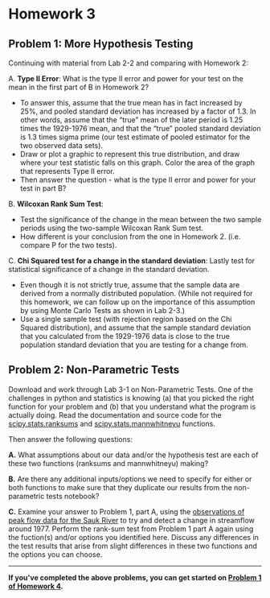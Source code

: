 # Homework 3

## Problem 1: More Hypothesis Testing

Continuing with material from Lab 2-2 and comparing with Homework 2: 

A. **Type II Error**: What is the type II error and power for your test on the mean in the first part of B in Homework 2? 
* To answer this, assume that the true mean has in fact increased by 25%, and pooled standard deviation has increased by a factor of 1.3. In other words, assume that the “true” mean of the later period is 1.25 times the 1929-1976 mean, and that the “true” pooled standard deviation is 1.3 times sigma prime (our test estimate of pooled estimator for the two observed data sets). 
* Draw or plot a graphic to represent this true distribution, and draw where your test statistic falls on this graph. Color the area of the graph that represents Type II error. 
* Then answer the question - what is the type II error and power for your test in part B?

B. **Wilcoxan Rank Sum Test**: 
* Test the significance of the change in the mean between the two sample periods using the two-sample Wilcoxan Rank Sum test. 
* How different is your conclusion from the one in Homework 2. (i.e. compare P for the two tests).

C. **Chi Squared test for a change in the standard deviation**: Lastly test for statistical significance of a change in the standard deviation. 
* Even though it is not strictly true, assume that the sample data are derived from a normally distributed population. (While not required for this homework, we can follow up on the importance of this assumption by using Monte Carlo Tests as shown in Lab 2-3.)
* Use a single sample test (with rejection region based on the Chi Squared distribution), and assume that the sample standard deviation that you calculated from the 1929-1976 data is close to the true population standard deviation that you are testing for a change from.

## Problem 2: Non-Parametric Tests

Download and work through Lab 3-1 on Non-Parametric Tests. One of the challenges in python and statistics is knowing (a) that you picked the right function for your problem and (b) that you understand what the program is actually doing. Read the documentation and source code for the [scipy.stats.ranksums](https://docs.scipy.org/doc/scipy/reference/generated/scipy.stats.ranksums.html) and [scipy.stats.mannwhitneyu](https://docs.scipy.org/doc/scipy/reference/generated/scipy.stats.mannwhitneyu.html) functions.

Then answer the following questions:

**A.** What assumptions about our data and/or the hypothesis test are each of these two functions (ranksums and mannwhitneyu) making? 

**B.** Are there any additional inputs/options we need to specify for either or both functions to make sure that they duplicate our results from the non-parametric tests notebook?

**C.** Examine your answer to Problem 1, part A, using the [observations of peak flow data for the Sauk River](/data/Sauk_peak_WY1929_2021.xlsx) to try and detect a change in streamflow around 1977. Perform the rank-sum test from Problem 1 part A again using the fuction(s) and/or options you identified here. Discuss any differences in the test results that arise from slight differences in these two functions and the options you can choose.


---

**If you've completed the above problems, you can get started on [Problem 1 of Homework 4](/modules/module4/homework4.html#problem-1).**
 
